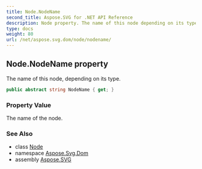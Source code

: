 ```yaml
---
title: Node.NodeName
second_title: Aspose.SVG for .NET API Reference
description: Node property. The name of this node depending on its type
type: docs
weight: 80
url: /net/aspose.svg.dom/node/nodename/
---
```

## Node.NodeName property

The name of this node, depending on its type.

```csharp
public abstract string NodeName { get; }
```

### Property Value

The name of the node.

### See Also

* class [Node](../)
* namespace [Aspose.Svg.Dom](../../../aspose.svg.dom/)
* assembly [Aspose.SVG](../../../)
